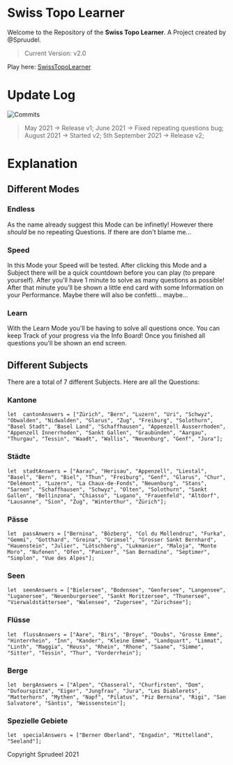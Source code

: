 # Swiss Topo Learner

Welcome to the Repository of the **Swiss Topo Learner**. A Project created by @Spruudel. 

> Current Version: v2.0

Play here: [SwissTopoLearner](https://lchsd.ch/projects/swisstopolearner/)

# Update Log
![Commits](https://img.shields.io/github/last-commit/Sprudeel/SwissTopoLearner?style=plastic)

> May 2021 -> Release v1;
> June 2021 -> Fixed repeating questions bug;
> August 2021 -> Started v2;
> 5th September 2021 -> Release v2;

# Explanation

## Different Modes

### Endless
As the name already suggest this Mode can be infinetly! However there *should* be no repeating Questions. If there are don't blame me...

### Speed
In this Mode your Speed will be tested. After clicking this Mode and a Subject there will be a quick countdown before you can play (to prepare yourself). After you'll have 1 minute to solve as many questions as possible! After that minute you'll be shown a little end card with some Information on your Performance. Maybe there will also be confetti... maybe...

### Learn
With the Learn Mode you'll be having to solve all questions once. You can keep Track of your progress via the Info Board! Once you finished all questions you'll be shown an end screen.


## Different Subjects
There are a total of 7 different Subjects. Here are all the Questions:

### Kantone

    let  cantonAnswers = ["Zürich", "Bern", "Luzern", "Uri", "Schwyz", "Obwalden", "Nidwalden", "Glarus", "Zug", "Freiburg", "Solothurn", "Basel Stadt", "Basel Land", "Schaffhausen", "Appenzell Ausserrhoden", "Appenzell Innerrhoden", "Sankt Gallen", "Graubünden", "Aargau", "Thurgau", "Tessin", "Waadt", "Wallis", "Neuenburg", "Genf", "Jura"];


### Städte

    let  stadtAnswers = ["Aarau", "Herisau", "Appenzell", "Liestal", "Basel", "Bern", "Biel", "Thun", "Freiburg", "Genf", "Glarus", "Chur", "Delémont", "Luzern", "La Chaux-de-Fonds", "Neuenburg", "Stans", "Sarnen", "Schaffhausen", "Schwyz", "Olten", "Solothurn", "Sankt Gallen", "Bellinzona", "Chiasso", "Lugano", "Frauenfeld", "Altdorf", "Lausanne", "Sion", "Zug", "Winterthur", "Zürich"];


### Pässe

    let  passAnwers = ["Bernina", "Bözberg", "Col du Mollendruz", "Furka", "Gemmi", "Gotthard", "Greina", "Grimsel", "Grosser Sankt Bernhard", "Hauenstein", "Julier", "Lötschberg", "Lukmanier", "Maloja", "Monte Moro", "Nufenen", "Ofen", "Panixer", "San Bernadino", "Septimer", "Simplon", "Vue des Alpes"];

### Seen

    let  seenAnswers = ["Bielersee", "Bodensee", "Genfersee", "Langensee", "Luganersee", "Neuenburgersee", "Sankt Moritzersee", "Thunersee", "Vierwaldstättersee", "Walensee", "Zugersee", "Zürichsee"];

### Flüsse

    let  flussAnswers = ["Aare", "Birs", "Broye", "Doubs", "Grosse Emme", "Hinterrhein", "Inn", "Kander", "Kleine Emme", "Landquart", "Limmat", "Linth", "Maggia", "Reuss", "Rhein", "Rhone", "Saane", "Simme", "Sitter", "Tessin", "Thur", "Vorderrhein"];

### Berge

    let  bergAnswers = ["Alpen", "Chasseral", "Churfirsten", "Dom", "Dufourspitze", "Eiger", "Jungfrau", "Jura", "Les Diablerets", "Matterhorn", "Mythen", "Napf", "Pilatus", "Piz Bernina", "Rigi", "San Salvatore", "Säntis", "Weissenstein"];


### Spezielle Gebiete

    let  specialAnswers = ["Berner Oberland", "Engadin", "Mittelland", "Seeland"];


Copyright Sprudeel 2021